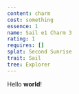 ```yaml
---
content: charm
cost: something
essence: 1
name: Sail e1 Charm 3
rating: 1
requires: []
splat: Second Sunrise
trait: Sail
tree: Explorer
---
```


Hello **world**!
